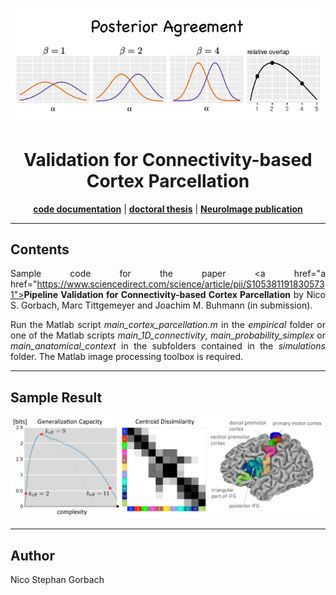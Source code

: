 <div align="center">

![Alt text](docs/logo.png)

# Validation for Connectivity-based Cortex Parcellation

<p align="center">
  <a href="https://ngorbach.github.io/Validation_for_Connectivity-based_Cortex_Parcellation/"><b>code documentation</b></a> |
  <a href="https://www.research-collection.ethz.ch/handle/20.500.11850/261734"><b>doctoral thesis</b></a> |
  <a href="https://www.sciencedirect.com/science/article/pii/S1053811918305731"><b>NeuroImage publication</b></a>
 </p>


<hr>
<div align="left">

## Contents

<div align="justify">

Sample code for the paper <a href="a href="https://www.sciencedirect.com/science/article/pii/S1053811918305731"><b>Pipeline Validation for Connectivity-based Cortex Parcellation</b></a> by Nico S. Gorbach, Marc Tittgemeyer and Joachim M. Buhmann (in submission).

Run the Matlab script *main_cortex_parcellation.m* in the *empirical* folder or one of the Matlab scripts *main_1D_connectivity*, *main_probability_simplex* or *main_anatomical_context* in the subfolders contained in the *simulations* folder. The Matlab image processing toolbox is required.

<hr>



<div align="left">

## Sample Result

![Alt text](sample_result.png)

<hr>

## Author

Nico Stephan Gorbach